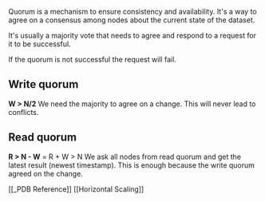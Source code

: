 Quorum is a mechanism to ensure consistency and availability. It's a way to agree on a consensus among nodes about the current state of the dataset.

It's usually a majority vote that needs to agree and respond to a request for it to be successful.

If the quorum is not successful the request will fail.
## Write quorum
**W > N/2**
We need the majority to agree on a change. This will never lead to conflicts.

## Read quorum
**R > N - W** = R + W > N
We ask all nodes from read quorum and get the latest result (newest timestamp). This is enough because the write quorum agreed on the change.

[[_PDB Reference]]
[[Horizontal Scaling]]